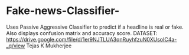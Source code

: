 # Fake-news-Classifier-
Uses Passive Aggressive Classifier to predict if a headline is real or fake. Also displays confusion matrix and accuracy score.
DATASET: https://drive.google.com/file/d/1er9NJTLUA3qnRuyhfzuN0XUsoIC4a-_q/view
Tejas K Mukherjee
